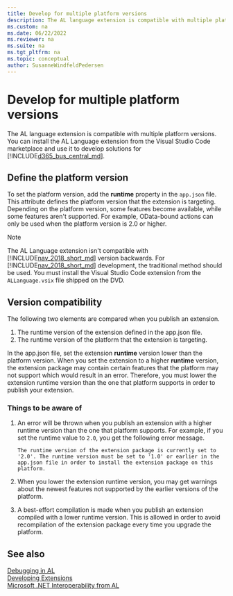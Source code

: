 ```yaml
---
title: Develop for multiple platform versions
description: The AL language extension is compatible with multiple platform versions for developing solutions in marketplace.
ms.custom: na
ms.date: 06/22/2022
ms.reviewer: na
ms.suite: na
ms.tgt_pltfrm: na
ms.topic: conceptual
author: SusanneWindfeldPedersen
---
```


# Develop for multiple platform versions

The AL language extension is compatible with multiple platform versions. You can install the AL Language extension from the Visual Studio Code marketplace and use it to develop solutions for [!INCLUDE[d365_bus_central_md](includes/d365_bus_central_md.md)].

## Define the platform version

To set the platform version, add the **runtime** property in the `app.json` file. This attribute defines the platform version that the extension is targeting. Depending on the platform version, some features become available, while some features aren't supported. For example, OData-bound actions can only be used when the platform version is 2.0 or higher. 

> [!NOTE]  
> The AL Language extension isn't compatible with [!INCLUDE[nav_2018_short_md](includes/nav_2018_short_md.md)] version backwards. For [!INCLUDE[nav_2018_short_md](includes/nav_2018_short_md.md)] development, the traditional method should be used. You must install the Visual Studio Code extension from the `ALLanguage.vsix` file shipped on the DVD. 

## Version compatibility

The following two elements are compared when you publish an extension.

1. The runtime version of the extension defined in the app.json file.
2. The runtime version of the platform that the extension is targeting.

In the app.json file, set the extension **runtime** version lower than the platform version. When you set the extension to a higher **runtime** version, the extension package may contain certain features that the platform may not support which would result in an error. Therefore, you must lower the extension runtime version than the one that platform supports in order to publish your extension.

### Things to be aware of

1. An error will be thrown when you publish an extension with a higher runtime version than the one that platform supports. For example, if you set the runtime value to `2.0`, you get the following error message.  

    `The runtime version of the extension package is currently set to '2.0'. The runtime version must be set to '1.0' or earlier in the app.json file in order to install the extension package on this platform.`  

2. When you lower the extension runtime version, you may get warnings about the newest features not supported by the earlier versions of the platform.

3. A best-effort compilation is made when you publish an extension compiled with a lower runtime version. This is allowed in order to avoid recompilation of the extension package every time you upgrade the platform. 

## See also

[Debugging in AL](devenv-debugging.md)  
[Developing Extensions](devenv-dev-overview.md)  
[Microsoft .NET Interoperability from AL](devenv-get-started-call-dotnet-from-al.md)  
